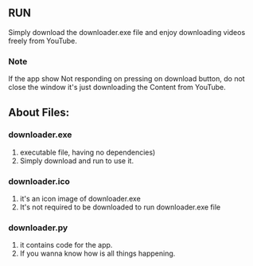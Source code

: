 ## RUN
Simply download the downloader.exe file and enjoy downloading videos freely from YouTube.
### Note
If the app show Not responding on pressing on download button, do not close the window it's just downloading the Content from YouTube.

## About Files:
### downloader.exe 
1. executable file, having no dependencies)
2. Simply download and run to use it.
### downloader.ico
1. it's an icon image of downloader.exe 
2. It's not required to be downloaded to run downloader.exe file
### downloader.py
1. it contains code for the app.
2. If you wanna know how is all things happening.
